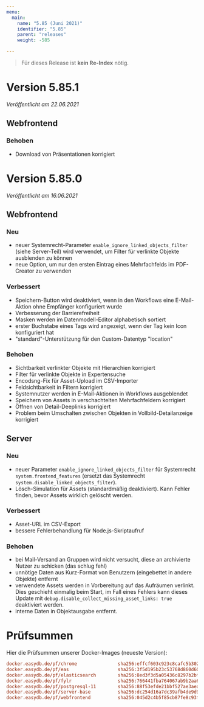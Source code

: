 ```yaml
---
menu:
  main:
    name: "5.85 (Juni 2021)"
    identifier: "5.85"
    parent: "releases"
    weight: -585

---
```


> Für dieses Release ist **kein Re-Index** nötig. 

# Version 5.85.1

*Veröffentlicht am 22.06.2021*

## Webfrontend

### Behoben

* Download von Präsentationen korrigiert

# Version 5.85.0

*Veröffentlicht am 16.06.2021*

## Webfrontend

### Neu

* neuer Systemrecht-Parameter `enable_ignore_linked_objects_filter` (siehe Server-Teil) wird verwendet, um Filter für verlinkte Objekte ausblenden zu können
* neue Option, um nur den ersten Eintrag eines Mehrfachfelds im PDF-Creator zu verwenden

### Verbessert

* Speichern-Button wird deaktiviert, wenn in den Workflows eine E-Mail-Aktion ohne Empfänger konfiguriert wurde
* Verbesserung der Barrierefreiheit
* Masken werden im Datenmodell-Editor alphabetisch sortiert
* erster Buchstabe eines Tags wird angezeigt, wenn der Tag kein Icon konfiguriert hat
* "standard"-Unterstützung für den Custom-Datentyp "location"

### Behoben

* Sichtbarkeit verlinkter Objekte mit Hierarchien korrigiert
* Filter für verlinkte Objekte in Expertensuche
* Encodsng-Fix für Asset-Upload im CSV-Importer
* Feldsichtbarkeit in Filtern korrigiert
* Systemnutzer werden in E-Mail-Aktionen in Workflows ausgeblendet
* Speichern von Assets in verschachtelten Mehrfachfeldern korrigiert
* Öffnen von Detail-Deeplinks korrigiert
* Problem beim Umschalten zwischen Objekten in Vollbild-Detailanzeige korrigiert

## Server

### Neu

* neuer Parameter `enable_ignore_linked_objects_filter` für Systemrecht `system.frontend_features` (ersetzt das Systemrecht `system.disable_linked_objects_filter`).
* Lösch-Simulation für Assets (standardmäßig deaktiviert). Kann Fehler finden, bevor Assets wirklich gelöscht werden.

### Verbessert

* Asset-URL im CSV-Export
* bessere Fehlerbehandlung für Node.js-Skriptaufruf

### Behoben

* bei Mail-Versand an Gruppen wird nicht versucht, diese an archivierte Nutzer zu schicken (das schlug fehl)
* unnötige Daten aus Kurz-Format von Benutzern (eingebettet in andere Objekte) entfernt
* verwendete Assets werden in Vorbereitung auf das Aufräumen verlinkt. Dies geschieht einmalig beim Start, im Fall eines Fehlers kann dieses Update mit `debug.disable_collect_missing_asset_links: true` deaktiviert werden.
* interne Daten in Objektausgabe entfernt.

# Prüfsummen

Hier die Prüfsummen unserer Docker-Images (neueste Version): 

```ini
docker.easydb.de/pf/chrome               sha256:effcf603c923c8cafc5b302b717353bb43a447a9df858ce0e66e263fae4f93f3
docker.easydb.de/pf/eas                  sha256:3f5d195b23c53768d860d60b343358497296f8f78d5db918cd032fcb80882e74
docker.easydb.de/pf/elasticsearch        sha256:8ed3f3d5a05436c8297b2bf3aa1d359aa1256dc89ceaa429b1daa7c11e4f1ea4
docker.easydb.de/pf/fylr                 sha256:766441fba764067ab9b2aa6674490cbe53f74a2db70a5fd436b80b7fd7ce297b
docker.easydb.de/pf/postgresql-11        sha256:88f53efde21bbf527ae3aea5022f5657c89d7ac8fa75a11c22ffa955ce207012
docker.easydb.de/pf/server-base          sha256:dc254d16a7dc39afb4de9d90f078dfb487e1ce9afee0fee362504c455b9562db
docker.easydb.de/pf/webfrontend          sha256:045d2c4b5f85cb87fe8c93f0198cc182029aa29a5e7b8144f4bc15f5f1bcaa09
```
